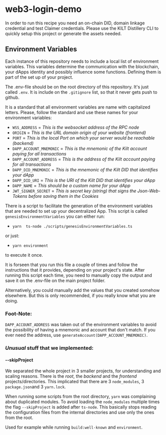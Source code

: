# web3-login-demo

In order to run this recipe you need an on-chain DID, domain linkage credential and test Claimer credentials.
Please use the KILT Distillery CLI to quickly setup this project or generate the assets needed.

## Environment Variables

Each instance of this repository needs to include a local list of environment variables.
This variables determine the communication with the blockchain, your dApps identity and possibly influence some functions.
Defining them is part of the set up of your project.

The .env-file should be on the root directory of this repository. It's just called `.env`.
It is include on the `.gitignore` list, so that it never gets push to github.

It is a standard that all environment variables are name with capitalized letters.
Please, follow the standard and use these names for your environment variables:

- `WSS_ADDRESS` = _This is the websocket address of the RPC node_
- `ORIGIN` = _This is the URL domain origin of your website (frontend)_
- `PORT` = _This is the local Port on which your server would be reachable (backend)_
- `DAPP_ACCOUNT_MNEMONIC` = _This is the mnemonic of the Kilt account paying for all transactions_
- `DAPP_ACCOUNT_ADDRESS` = _This is the address of the Kilt account paying for all transactions_
- `DAPP_DID_MNEMONIC` = _This is the mnemonic of the Kilt DID that identifies your dApp_
- `DAPP_DID_URI` = _This is the URI of the Kilt DID that identifies your dApp_
- `DAPP_NAME` = _This should be a custom name for your dApp_
- `JWT_SIGNER_SECRET` = _This is secret key (string) that signs the Json-Web-Tokens before saving them in the Cookies_

There is a script to facilitate the generation of the environment variables that are needed to set up your decentralized App.
This script is called `genesisEnvironmentVariables` you can either
run:

- `yarn  ts-node ./scripts/genesisEnvironmentVariables.ts`

or just:

- `yarn environment`

to execute it once.

It is forseen that you run this file a couple of times and follow the instructions that it provides, depending on your project's state.
After running this script each time, you need to manually copy the output and save it on the .env-file on the main project folder.

Alternatively, you could manually add the values that you created somehow elsewhere.
But this is only recommended, if you really know what you are doing.

### Foot-Note:

`DAPP_ACCOUNT_ADDRESS` was taken out of the environment variables to avoid the possibility of having a mnemonic and account that don't match. If you ever need the address, use `generateAccount(DAPP_ACCOUNT_MNEMONIC)`.

### _Unusual_ stuff that we implemented:

#### --skipProject

We separated the whole project in 3 smaller projects, for understanding and scaling reasons. There is the _root_, the _backend_ and the _frontend_ projects/directories. This implicated that there are 3 `node_modules`, 3 `package.json`and 3 `yarn.lock`.

When running some scripts from the root directory, `yarn` was complaining about duplicated modules. To avoid loading the `node_modules` multiple times the flag `--skipProject` is added after `ts-node`. This basically stops reading the configuration files from the internal directories and use only the ones from the root.

Used for example while running `build:well-known` and `environment`.
